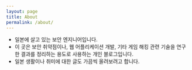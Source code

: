 ```yaml
---
layout: page
title: About
permalink: /about/
---
```


- 일본에 살고 있는 보안 엔지니어입니다.  
- 이 곳은 보안 취약점이나, 웹 어플리케이션 개발, 기타 게임 해킹 관련 기술을 연구한 결과를 정리하는 용도로 사용하는 개인 블로그입니다. 
- 일본 생활이나 취미에 대한 글도 가끔씩 올려보려고 합니다. 
